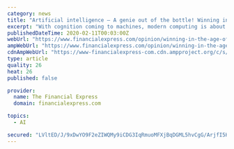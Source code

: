 ```yaml
---
category: news
title: "Artificial intelligence – A genie out of the bottle! Winning in the age of data and computing"
excerpt: "With cognition coming to machines, modern computing is about autonomous learning and action by machines. Artificial intelligence (AI) is here and is evolving fast. Businesses and managers must keep up. But outside the tech industry, AI is mostly a buzzword. Most organisations are yet to digitise comprehensively because of legacy issues."
publishedDateTime: 2020-02-11T00:03:00Z
webUrl: "https://www.financialexpress.com/opinion/winning-in-the-age-of-ai-computing/1863523/"
ampWebUrl: "https://www.financialexpress.com/opinion/winning-in-the-age-of-ai-computing/1863523/lite/"
cdnAmpWebUrl: "https://www-financialexpress-com.cdn.ampproject.org/c/s/www.financialexpress.com/opinion/winning-in-the-age-of-ai-computing/1863523/lite/"
type: article
quality: 26
heat: 26
published: false

provider:
  name: The Financial Express
  domain: financialexpress.com

topics:
  - AI

secured: "LVltED/J/9xDwYO9F2eZIWQMy9iCDG3IqRmuoMFXjBqDGML5hvCgG/ArjfI5HxP0MfAnAHUNvb1BUVnUYD9ePJ6lo+wyGhOLX/0o3WU4GUi2lzjlCiEro3GH0tr5s+3rQQ/sGGl7M4MQC/xI3lNgNm/I7t+Uk7Ipz64fyhUijaDvg/sTacGBboLY6p9opOqvkluy2H0MI8BkkNa2pMpBzJvBkZgq53EZw1S+aqOrOw2ZAcoNGa2o1Wh/a6Pj5WzWWaTH+93IaqOlF8nbEjSsPWjYcF28HfEYUhDN0B3iWUrHuwAW1kXWKK//ovWvMnrDPzocZbOMAlRpuvS8gysj+/Iog2Bh/XSWe1ma+yxHleMLyeSQmLg4EMYGb6CFxS16Bp0Ww85UA89mmU3KtKJ+ibzjzG+E2cHL8iKvt+7zO1EGFirmpgj94ZflW1pHwXEC5rRIJTdXfNTrAxIauonSlQWZ8lOM3bBQknMdKvcaB5g=;Z735rUiVq+Ge+3UEgcWi8A=="
---
```


